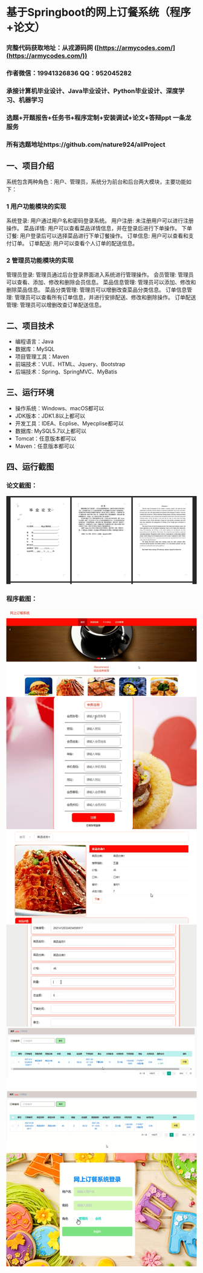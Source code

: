 基于Springboot的网上订餐系统（程序+论文）
=
### 完整代码获取地址：从戎源码网 ([https://armycodes.com/](https://armycodes.com/))
### 作者微信：19941326836  QQ：952045282 
### 承接计算机毕业设计、Java毕业设计、Python毕业设计、深度学习、机器学习
### 选题+开题报告+任务书+程序定制+安装调试+论文+答辩ppt 一条龙服务
### 所有选题地址https://github.com/nature924/allProject

一、项目介绍
---
系统包含两种角色：用户、管理员，系统分为前台和后台两大模块，主要功能如下：
### 1 用户功能模块的实现
系统登录: 用户通过用户名和密码登录系统。
用户注册: 未注册用户可以进行注册操作。
菜品详情: 用户可以查看菜品详情信息，并在登录后进行下单操作。
下单订餐: 用户登录后可以选择菜品进行下单订餐操作。
订单信息: 用户可以查看和支付订单。
订单配送: 用户可以查看个人订单的配送信息。

### 2 管理员功能模块的实现
管理员登录: 管理员通过后台登录界面进入系统进行管理操作。
会员管理: 管理员可以查看、添加、修改和删除会员信息。
菜品信息管理: 管理员可以添加、修改和删除菜品信息。
菜品分类管理: 管理员可以增删改查菜品分类信息。
订单信息管理: 管理员可以查看所有订单信息，并进行安排配送、修改和删除操作。
订单配送管理: 管理员可以增删改查订单配送信息。




二、项目技术
---
- 编程语言：Java
- 数据库：MySQL
- 项目管理工具：Maven
- 前端技术：VUE、HTML、Jquery、Bootstrap
- 后端技术：Spring、SpringMVC、MyBatis

三、运行环境
---
- 操作系统：Windows、macOS都可以
- JDK版本：JDK1.8以上都可以
- 开发工具：IDEA、Ecplise、Myecplise都可以
- 数据库: MySQL5.7以上都可以
- Tomcat：任意版本都可以
- Maven：任意版本都可以

四、运行截图
---
### 论文截图：
![image/1.png](limage/1.png)

### 程序截图：
![image/1.png](image/图片1.png)
![image/1.png](image/图片2.png)
![image/1.png](image/图片3.png)
![image/1.png](image/图片4.png)
![image/1.png](image/图片5.png)
![image/1.png](image/图片6.png)
![image/1.png](image/图片7.png)



